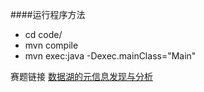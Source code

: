 ####运行程序方法
-  cd code/
-  mvn compile
-  mvn exec:java -Dexec.mainClass="Main"

赛题链接 [数据湖的元信息发现与分析](https://www.datafountain.cn/competitions/485)